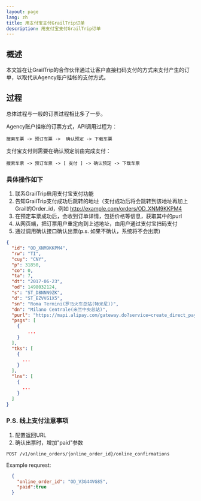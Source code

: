 ```yaml
---
layout: page
lang: zh
title: 用支付宝支付GrailTrip订单
description: 用支付宝支付GrailTrip订单
---
```


## 概述
本文旨在让GrailTrip的合作伙伴通过让客户直接扫码支付的方式来支付产生的订单，以取代从Agency账户挂帐的支付方式。

## 过程
总体过程与一般的订票过程相比多了一步。

Agency账户挂帐的订票方式，API调用过程为：

```
搜索车票 -> 预订车票 ->  确认预定 -> 下载车票
```

支付宝支付则需要在确认预定前由完成支付：

```
搜索车票 -> 预订车票 -> [ 支付 ] -> 确认预定 -> 下载车票
```

### 具体操作如下
1. 联系GrailTrip启用支付宝支付功能
2. 告知GrailTrip支付成功后跳转的地址（支付成功后将会跳转到该地址再加上Grail的Order_id，例如 http://example.com/orders/OD_XNM9KKPM4
3. 在预定车票成功后，会收到订单详情，包括价格等信息，获取其中的purl
4. 从网页端，把订票用户重定向到上述地址，由用户通过支付宝扫码支付
5. 通过调用确认接口确认出票(p.s. 如果不确认，系统将不会出票)

```json
{
  "id": "OD_XNM9KKPM4",
  "rw": "TI",
  "cuy": "CNY",
  "p": 31850,
  "co": 0,
  "ta": 7,
  "dt": "2017-06-23",
  "od": 1498032124,
  "s": "ST_D8NNN9ZK",
  "d": "ST_EZVVG1X5",
  "sn": "Roma Termini(罗马火车总站(特米尼))",
  "dn": "Milano Centrale(米兰中央总站)",
  "purl": "https://mapi.alipay.com/gateway.do?service=create_direct_pay_by_user&_input_charset=utf-8&partner=2088911887464374&seller_id=2088911887464374&payment_type=1&out_trade_no=OD_XNM9KKPM4&subject=Roma+Termini+-+Milano+Centrale&total_fee=768.07&return_url=https%3A%2F%2Falpha.api.detie.cn%2Fpartner%2Fonline_orders%2FOD_XNM9KKPM4&notify_url=https%3A%2F%2Falpha-alipay-notify.api.detie.cn%3A11443%2Fapi%2Fpayment%2Fonline_orders%2Fonline_payment_notifications%2F&sign_type=MD5&sign=b21e92d90ff64234341a056de0525a25",
  "psgs": [
    {
        ...
    }
  ],
  "tks": [
    {
      ...
    }
  ],
  "lns": [
    {
      ...
    }
  ]
}
```

### P.S. 线上支付注意事项
1. 配置返回URL
2. 确认出票时，增加"paid"参数

`POST /v1/online_orders/{online_order_id}/online_confirmations`

Example requrest:

```json
  {
    "online_order_id": "OD_V3G44VG85",
    "paid":true
  }

```
